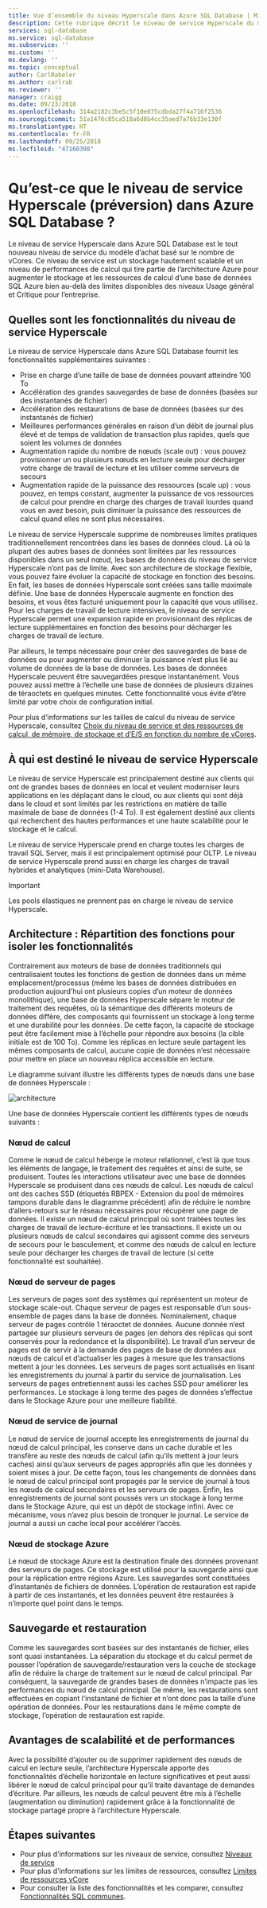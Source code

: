 ```yaml
---
title: Vue d’ensemble du niveau Hyperscale dans Azure SQL Database | Microsoft Docs
description: Cette rubrique décrit le niveau de service Hyperscale du modèle d’achat basé sur le nombre de vCores dans Azure SQL Database, et explique en quoi il diffère des niveaux de service Usage général et Critique pour l’entreprise.
services: sql-database
ms.service: sql-database
ms.subservice: ''
ms.custom: ''
ms.devlang: ''
ms.topic: conceptual
author: CarlRabeler
ms.author: carlrab
ms.reviewer: ''
manager: craigg
ms.date: 09/23/2018
ms.openlocfilehash: 314a2182c3be5c5f10e075cdbda27f4a716f2536
ms.sourcegitcommit: 51a1476c85ca518a6d8b4cc35aed7a76b33e130f
ms.translationtype: HT
ms.contentlocale: fr-FR
ms.lasthandoff: 09/25/2018
ms.locfileid: "47160398"
---
```

# <a name="what-is-the-hyperscale-service-tier-preview-in-azure-sql-database"></a>Qu’est-ce que le niveau de service Hyperscale (préversion) dans Azure SQL Database ?

Le niveau de service Hyperscale dans Azure SQL Database est le tout nouveau niveau de service du modèle d’achat basé sur le nombre de vCores. Ce niveau de service est un stockage hautement scalable et un niveau de performances de calcul qui tire partie de l’architecture Azure pour augmenter le stockage et les ressources de calcul d’une base de données SQL Azure bien au-delà des limites disponibles des niveaux Usage général et Critique pour l’entreprise.

## <a name="what-are-the-capabilities-of-the-hyperscale-service-tier"></a>Quelles sont les fonctionnalités du niveau de service Hyperscale

Le niveau de service Hyperscale dans Azure SQL Database fournit les fonctionnalités supplémentaires suivantes :

- Prise en charge d’une taille de base de données pouvant atteindre 100 To 
- Accélération des grandes sauvegardes de base de données (basées sur des instantanés de fichier)
- Accélération des restaurations de base de données (basées sur des instantanés de fichier) 
- Meilleures performances générales en raison d’un débit de journal plus élevé et de temps de validation de transaction plus rapides, quels que soient les volumes de données 
- Augmentation rapide du nombre de nœuds (scale out) : vous pouvez provisionner un ou plusieurs nœuds en lecture seule pour décharger votre charge de travail de lecture et les utiliser comme serveurs de secours
- Augmentation rapide de la puissance des ressources (scale up) : vous pouvez, en temps constant, augmenter la puissance de vos ressources de calcul pour prendre en charge des charges de travail lourdes quand vous en avez besoin, puis diminuer la puissance des ressources de calcul quand elles ne sont plus nécessaires. 

Le niveau de service Hyperscale supprime de nombreuses limites pratiques traditionnellement rencontrées dans les bases de données cloud. Là où la plupart des autres bases de données sont limitées par les ressources disponibles dans un seul nœud, les bases de données du niveau de service Hyperscale n’ont pas de limite. Avec son architecture de stockage flexible, vous pouvez faire évoluer la capacité de stockage en fonction des besoins. En fait, les bases de données Hyperscale sont créées sans taille maximale définie. Une base de données Hyperscale augmente en fonction des besoins, et vous êtes facturé uniquement pour la capacité que vous utilisez. Pour les charges de travail de lecture intensives, le niveau de service Hyperscale permet une expansion rapide en provisionnant des réplicas de lecture supplémentaires en fonction des besoins pour décharger les charges de travail de lecture. 

Par ailleurs, le temps nécessaire pour créer des sauvegardes de base de données ou pour augmenter ou diminuer la puissance n’est plus lié au volume de données de la base de données. Les bases de données Hyperscale peuvent être sauvegardées presque instantanément. Vous pouvez aussi mettre à l’échelle une base de données de plusieurs dizaines de téraoctets en quelques minutes. Cette fonctionnalité vous évite d’être limité par votre choix de configuration initial. 

Pour plus d’informations sur les tailles de calcul du niveau de service Hyperscale, consultez [Choix du niveau de service et des ressources de calcul, de mémoire, de stockage et d’E/S en fonction du nombre de vCores](sql-database-service-tiers-vcore.md).

## <a name="who-should-consider-the-hyperscale-service-tier"></a>À qui est destiné le niveau de service Hyperscale

Le niveau de service Hyperscale est principalement destiné aux clients qui ont de grandes bases de données en local et veulent moderniser leurs applications en les déplaçant dans le cloud, ou aux clients qui sont déjà dans le cloud et sont limités par les restrictions en matière de taille maximale de base de données (1-4 To). Il est également destiné aux clients qui recherchent des hautes performances et une haute scalabilité pour le stockage et le calcul.

Le niveau de service Hyperscale prend en charge toutes les charges de travail SQL Server, mais il est principalement optimisé pour OLTP. Le niveau de service Hyperscale prend aussi en charge les charges de travail hybrides et analytiques (mini-Data Warehouse). 

> [!IMPORTANT]
> Les pools élastiques ne prennent pas en charge le niveau de service Hyperscale.

## <a name="architecture-distributing-functions-to-isolate-capabilities"></a>Architecture : Répartition des fonctions pour isoler les fonctionnalités

Contrairement aux moteurs de base de données traditionnels qui centralisaient toutes les fonctions de gestion de données dans un même emplacement/processus (même les bases de données distribuées en production aujourd'hui ont plusieurs copies d’un moteur de données monolithique), une base de données Hyperscale sépare le moteur de traitement des requêtes, où la sémantique des différents moteurs de données diffère, des composants qui fournissent un stockage à long terme et une durabilité pour les données. De cette façon, la capacité de stockage peut être facilement mise à l’échelle pour répondre aux besoins (la cible initiale est de 100 To). Comme les réplicas en lecture seule partagent les mêmes composants de calcul, aucune copie de données n’est nécessaire pour mettre en place un nouveau réplica accessible en lecture.

Le diagramme suivant illustre les différents types de nœuds dans une base de données Hyperscale :

![architecture](./media/sql-database-hyperscale/hyperscale-architecture.png)

Une base de données Hyperscale contient les différents types de nœuds suivants :
 
### <a name="compute-node"></a>Nœud de calcul

Comme le nœud de calcul héberge le moteur relationnel, c’est là que tous les éléments de langage, le traitement des requêtes et ainsi de suite, se produisent. Toutes les interactions utilisateur avec une base de données Hyperscale se produisent dans ces nœuds de calcul. Les nœuds de calcul ont des caches SSD (étiquetés RBPEX - Extension du pool de mémoires tampons durable dans le diagramme précédent) afin de réduire le nombre d’allers-retours sur le réseau nécessaires pour récupérer une page de données. Il existe un nœud de calcul principal où sont traitées toutes les charges de travail de lecture-écriture et les transactions. Il existe un ou plusieurs nœuds de calcul secondaires qui agissent comme des serveurs de secours pour le basculement, et comme des nœuds de calcul en lecture seule pour décharger les charges de travail de lecture (si cette fonctionnalité est souhaitée).

### <a name="page-server-node"></a>Nœud de serveur de pages

Les serveurs de pages sont des systèmes qui représentent un moteur de stockage scale-out.  Chaque serveur de pages est responsable d’un sous-ensemble de pages dans la base de données.  Nominalement, chaque serveur de pages contrôle 1 téraoctet de données. Aucune donnée n’est partagée sur plusieurs serveurs de pages (en dehors des réplicas qui sont conservés pour la redondance et la disponibilité). Le travail d’un serveur de pages est de servir à la demande des pages de base de données aux nœuds de calcul et d’actualiser les pages à mesure que les transactions mettent à jour les données. Les serveurs de pages sont actualisés en lisant les enregistrements du journal à partir du service de journalisation. Les serveurs de pages entretiennent aussi les caches SSD pour améliorer les performances. Le stockage à long terme des pages de données s’effectue dans le Stockage Azure pour une meilleure fiabilité.

### <a name="log-service-node"></a>Nœud de service de journal

Le nœud de service de journal accepte les enregistrements de journal du nœud de calcul principal, les conserve dans un cache durable et les transfère au reste des nœuds de calcul (afin qu’ils mettent à jour leurs caches) ainsi qu’aux serveurs de pages appropriés afin que les données y soient mises à jour. De cette façon, tous les changements de données dans le nœud de calcul principal sont propagés par le service de journal à tous les nœuds de calcul secondaires et les serveurs de pages. Enfin, les enregistrements de journal sont poussés vers un stockage à long terme dans le Stockage Azure, qui est un dépôt de stockage infini. Avec ce mécanisme, vous n’avez plus besoin de tronquer le journal. Le service de journal a aussi un cache local pour accélérer l’accès.

### <a name="azure-storage-node"></a>Nœud de stockage Azure

Le nœud de stockage Azure est la destination finale des données provenant des serveurs de pages. Ce stockage est utilisé pour la sauvegarde ainsi que pour la réplication entre régions Azure. Les sauvegardes sont constituées d’instantanés de fichiers de données. L’opération de restauration est rapide à partir de ces instantanés, et les données peuvent être restaurées à n’importe quel point dans le temps. 

## <a name="backup-and-restore"></a>Sauvegarde et restauration

Comme les sauvegardes sont basées sur des instantanés de fichier, elles sont quasi instantanées. La séparation du stockage et du calcul permet de pousser l’opération de sauvegarde/restauration vers la couche de stockage afin de réduire la charge de traitement sur le nœud de calcul principal. Par conséquent, la sauvegarde de grandes bases de données n’impacte pas les performances du nœud de calcul principal. De même, les restaurations sont effectuées en copiant l’instantané de fichier et n’ont donc pas la taille d’une opération de données. Pour les restaurations dans le même compte de stockage, l’opération de restauration est rapide.

## <a name="scale-and-performance-advantages"></a>Avantages de scalabilité et de performances

Avec la possibilité d’ajouter ou de supprimer rapidement des nœuds de calcul en lecture seule, l’architecture Hyperscale apporte des fonctionnalités d’échelle horizontale en lecture significatives et peut aussi libérer le nœud de calcul principal pour qu’il traite davantage de demandes d’écriture. Par ailleurs, les nœuds de calcul peuvent être mis à l’échelle (augmentation ou diminution) rapidement grâce à la fonctionnalité de stockage partagé propre à l’architecture Hyperscale. 


## <a name="next-steps"></a>Étapes suivantes

- Pour plus d’informations sur les niveaux de service, consultez [Niveaux de service](sql-database-service-tiers.md)
- Pour plus d’informations sur les limites de ressources, consultez [Limites de ressources vCore](sql-database-resource-limits.md)
- Pour consulter la liste des fonctionnalités et les comparer, consultez [Fonctionnalités SQL communes](sql-database-features.md).

